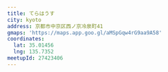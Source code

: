```yaml
---
title: てらはうす
city: kyoto
address: 京都市中京区西ノ京冷泉町41
gmaps: 'https://maps.app.goo.gl/aMSpGqw4rG9aa9A58'
coordinates:
  lat: 35.01456
  lng: 135.7352
meetupId: 27423406
---
```


